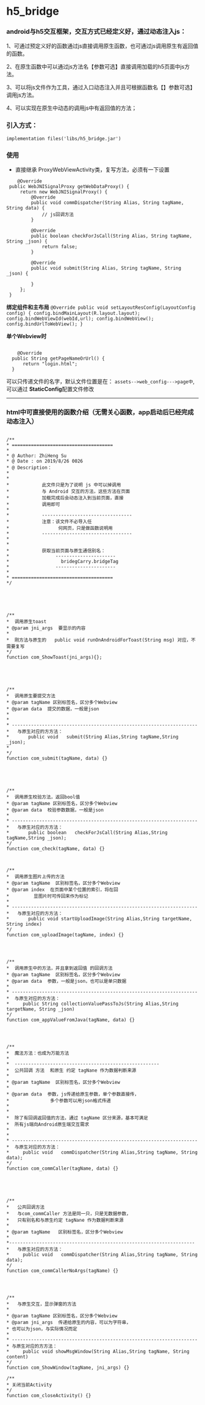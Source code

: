 # h5_bridge


### android与h5交互框架，交互方式已经定义好，通过动态注入js：

1、可通过预定义好的函数通过js直接调用原生函数，也可通过js调用原生有返回值的函数。

2、在原生函数中可以通过js方法名【参数可选】直接调用加载的h5页面中js方法。

3、可以将js文件作为工具，通过入口动态注入并且可根据函数名【】参数可选】调用js方法。

4、可以实现在原生中动态的调用js中有返回值的方法；


 

 

  
### 引入方式：
    implementation files('libs/h5_bridge.jar')
    
    
    
    
### 使用
   + 直接继承 ProxyWebViewActivity类，复写方法，必须有一下设置
   ```
       @Override
    public WebJNISignalProxy getWebDataProxy() {
        return new WebJNISignalProxy() {
            @Override
            public void commDispatcher(String Alias, String tagName, String data) {
                // js回调方法
            }

            @Override
            public boolean checkForJsCall(String Alias, String tagName, String _json) {
                return false;
            }

            @Override
            public void submit(String Alias, String tagName, String _json) {

            }
        };
    }
```
    
    
    
  **绑定组件和主布局**
    ```
        @Override
    public void setLayoutResConfig(LayoutConfig config) {
        config.bindMainLayout(R.layout.layout);
        config.bindWebViewId(webId,url);
        config.bindWebView();
        config.bindUrlToWebView();
    }
    ```
    
    
   **单个Webview时**
  ```
  
      @Override
    public String getPageNameOrUrl() {
        return "login.html";
    }
   ```
  可以只传递文件的名字，默认文件位置是在：
  ```assets-->web_config--->page中```,可以通过 **StaticConfig**配置文件修改
   
    
    
   ------------------------------------------------------------------------------------
   ### html中可直接使用的函数介绍（无需关心函数，app启动后已经完成动态注入）
   
   ```
   
   /**
 * =====================================
 *
 * @ Author: ZhiHeng Su
 * @ Date : on 2019/8/26 0026
 * @ Description：
 *
 *
 *            此文件只是为了说明 js 中可以掉调用
 *            与 Android 交互的方法，这些方法在页面
 *            加载完成后会动态注入到当前页面，直接
 *            调用即可
 *
 *            ---------------------------------
 *            注意：该文件不必导入任
 *                  何网页，只是做函数说明用
 *            ---------------------------------
 *
 *
 *            获取当前页面与原生通信别名：
 *                 ----------------------
 *                   bridegCarry.bridgeTag
 *                 ----------------------
 *
 * =====================================
 */





/**
 *  调用原生toast
 * @param jni_args  要显示的内容
 *
 *  刚方法与原生的   public void runOnAndroidForToast(String msg) 对应，不需要复写
 */
function com_ShowToast(jni_args){};





/**
 *  调用原生要提交方法
 * @param tagName 区别标签名，区分多个Webview
 * @param data  提交的数据，一般是json
 *
 *
 * --------------------------------------------------------------------
 *   与原生对应的方方法：
 *       public void   submit(String Alias,String tagName,String _json);
 *
 */
function com_submit(tagName, data) {}





/**
 *  调用原生校验方法，返回bool值
 * @param tagName 区别标签名，区分多个Webview
 * @param data  校验参数数据，一般是json
 *
 * --------------------------------------------------------------------
 *   与原生对应的方方法：
 *       public boolean   checkForJsCall(String Alias,String tagName,String _json);
 */
function com_check(tagName, data) {}



/**
 *  调用原生图片上传的方法
 * @param tagName  区别标签名，区分多个Webview
 * @param index  在页面中某个位置的索引，将在回
 *         显图片时可传回来作为标记
 *
 * --------------------------------------------------------------------
 *   与原生对应的方方法：
 *       public void startUploadImage(String Alias,String targetName, String index)
 */
function com_uploadImage(tagName, index) {}




/**
 *  调用原生中的方法，并且拿到返回值 的回调方法
 * @param tagName  区别标签名，区分多个Webview
 * @param data  参数，一般是json，也可以是单只数据
 *
 * --------------------------------------------------------------------
 *  与原生对应的方方法：
 *     public String collectionValuePassToJs(String Alias,String targetName, String _json)
 */
function com_appValueFromJava(tagName, data) {}




/**
 *  魔法方法：也成为万能方法
 *
 *  -----------------------------------------------------
 *  公共回调 方法  和原生 约定 tagNane 作为数据判断来源
 *
 * @param tagName  区别标签名，区分多个Webview
 *
 * @param data  参数，js传递给原生参数，单个参数直接传，
 *               多个参数可以用json格式传递
 *
 *
 *  除了有回调返回值的方法，通过 tagName 区分来源，基本可满足
 *  所有js端向Android原生端交互需求
 *
 *
 * --------------------------------------------------------------------
 *  与原生对应的方方法：
 *     public void   commDispatcher(String Alias,String tagName, String data);
 */
function com_commCaller(tagName, data) {}





/**
 *   公共回调方法
 *   与com_commCaller 方法是同一只，只是无数据参数，
 *   只有别名和与原生约定 tagNane 作为数据判断来源
 *
 * @param tagName   区别标签名，区分多个Webview
 *
 *--------------------------------------------------------------------
 *   与原生对应的方方法：
 *     public void   commDispatcher(String Alias,String tagName, String data);
 */
function com_commCallerNoArgs(tagName) {}




/**
 *   与原生交互，显示弹窗的方法
 *
 * @param tagName 区别标签名，区分多个Webview
 * @param jni_args  传递给原生的内容，可以为字符串，
 * 也可以为json，与实际情况而定
 *
 * --------------------------------------------------------------------
 * 与原生对应的方方法：
 *     public void showMsgWindow(String Alias,String tagName, String content)
 */
function com_ShowWindow(tagName, jni_args) {}

/**
 * 关闭当前Activity
 */
function com_closeActivity() {}

```
